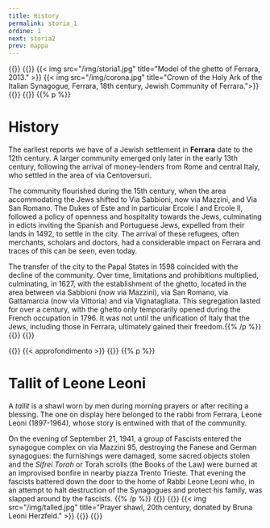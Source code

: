 ```yaml
---
title: History
permalink: storia_1
ordine: 1
next: storia2
prev: mappa
---
```


{{<row>}}
{{<column>}}
{{< img src="/img/storia1.jpg" title="Model of the ghetto of Ferrara, 2013." >}}
{{< img src="/img/corona.jpg" title="Crown of the Holy Ark of the Italian Synagogue, Ferrara, 18th century, Jewish Community of Ferrara.">}}
{{</column>}}
{{<column>}}
{{% p %}}
# History

The earliest reports we have of a Jewish settlement in **Ferrara** date to the 12th century. A larger community emerged only later in the early 13th century,
following the arrival of money-lenders from Rome and central Italy, who settled in the area of via Centoversuri.

The community flourished during the 15th century, when the area accommodating the Jews shifted to Via Sabbioni, now via Mazzini, and Via San Romano.
The Dukes of Este and in particular Ercole I and Ercole II, followed a policy of openness and hospitality towards the Jews, culminating in edicts inviting the
Spanish and Portuguese Jews, expelled from their lands in 1492, to settle in the city. The arrival of these refugees, often merchants, scholars and doctors, had
a considerable impact on Ferrara and traces of this can be seen, even today.

The transfer of the city to the Papal States in 1598 coincided with the decline of the community. Over time, limitations and prohibitions multiplied, culminating,
in 1627, with the establishment of the ghetto, located in the area between via Sabbioni (now via Mazzini), via San Romano, via Gattamarcia (now via Vittoria)
and via Vignatagliata. This segregation lasted for over a century, with the ghetto only temporarily opened during the French occupation in 1796. It was not until
the unification of Italy that the Jews, including those in Ferrara, ultimately gained their freedom.{{% /p %}}
{{</column>}}
{{</row>}}


{{<row class="approfondimento">}}
{{< approfondimento >}}
{{<column>}}
{{% p %}}
# Tallit of Leone Leoni
A *tallit* is a shawl worn by men during morning prayers or after reciting a blessing. The one on display here belonged to the rabbi from Ferrara, Leone Leoni
(1897-1964), whose story is entwined with that of the community.

On the evening of September 21, 1941, a group of Fascists entered the synagogue complex on via Mazzini 95, destroying the Fanese and German synagogues:
the furnishings were damaged, some sacred objects stolen and the *Sifrei Torah* or Torah scrolls (the Books of the Law) were burned at an improvised bonfire
in nearby piazza Trento Trieste. That evening the fascists battered down the door to the home of Rabbi Leone Leoni who, in an attempt to halt destruction of
the Synagogues and protect his family, was slapped around by the fascists.
{{% /p %}}
{{</column>}}
{{<column>}}
{{< img src="/img/talled.jpg"  title="Prayer shawl, 20th century, donated by Bruna Leoni Herzfeld." >}}
{{</column>}}
{{</row>}}

